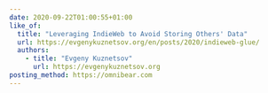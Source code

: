 ```yaml
---
date: 2020-09-22T01:00:55+01:00
like_of:
  title: "Leveraging IndieWeb to Avoid Storing Others' Data"
  url: https://evgenykuznetsov.org/en/posts/2020/indieweb-glue/
  authors:
    - title: "Evgeny Kuznetsov"
      url: https://evgenykuznetsov.org
posting_method: https://omnibear.com
---
```

